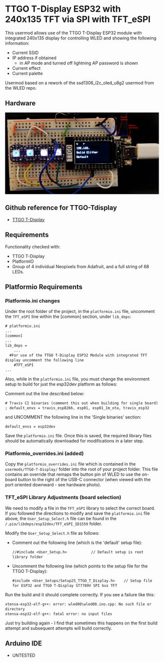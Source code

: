 # TTGO T-Display ESP32 with 240x135 TFT via SPI with TFT\_eSPI

This usermod allows use of the TTGO T-Display ESP32 module with integrated 240x135 display for controlling WLED and showing the following information:

* Current SSID
* IP address if obtained
  * in AP mode and turned off lightning AP password is shown
* Current effect
* Current palette

Usermod based on a rework of the ssd1306\_i2c\_oled\_u8g2 usermod from the WLED repo.

## Hardware

![Hardware](../.gitbook/assets/ttgo_hardware1.png)

## Github reference for TTGO-Tdisplay

* [TTGO T-Display](https://github.com/Xinyuan-LilyGO/TTGO-T-Display)

## Requirements

Functionality checked with:

* TTGO T-Display
* PlatformIO
* Group of 4 individual Neopixels from Adafruit, and a full string of 68 LEDs.

## Platformio Requirements

### Platformio.ini changes

Under the root folder of the project, in the `platformio.ini` file, uncomment the `TFT_eSPI` line within the \[common\] section, under `lib_deps`:

```text
# platformio.ini
...
[common]
...
lib_deps =
    ...
  #For use of the TTGO T-Display ESP32 Module with integrated TFT display uncomment the following line  
    #TFT_eSPI
...
```

Also, while in the `platformio.ini` file, you must change the environment setup to build for just the esp32dev platform as follows:

Comment out the line described below:

```text
# Travis CI binaries (comment this out when building for single board)
; default_envs = travis_esp8266, esp01, esp01_1m_ota, travis_esp32
```

and UNCOMMENT the following line in the 'Single binaries' section:

```text
default_envs = esp32dev
```

Save the `platformio.ini` file. Once this is saved, the required library files should be automatically downloaded for modifications in a later step.

### Platformio\_overrides.ini \(added\)

Copy the `platformio_overrides.ini` file which is contained in the `usermods/TTGO-T-Display/` folder into the root of your project folder. This file contains an override that remaps the button pin of WLED to use the on-board button to the right of the USB-C connector \(when viewed with the port oriented downward - see hardware photo\).

### TFT\_eSPI Library Adjustments \(board selection\)

We need to modify a file in the `TFT_eSPI` library to select the correct board. If you followed the directions to modify and save the `platformio.ini` file above, the `User_Setup_Select.h` file can be found in the `/.pio/libdeps/esp32dev/TFT_eSPI_ID1559` folder.

Modify the `User_Setup_Select.h` file as follows:

* Comment out the following line \(which is the 'default' setup file\):

  ```text
  //#include <User_Setup.h>           // Default setup is root library folder
  ```

* Uncomment the following line \(which points to the setup file for the TTGO T-Display\):

  ```text
  #include <User_Setups/Setup25_TTGO_T_Display.h>    // Setup file for ESP32 and TTGO T-Display ST7789V SPI bus TFT
  ```

Run the build and it should complete correctly. If you see a failure like this:

```text
xtensa-esp32-elf-g++: error: wled00\wled00.ino.cpp: No such file or directory
xtensa-esp32-elf-g++: fatal error: no input files
```

Just try building again - I find that sometimes this happens on the first build attempt and subsequent attempts will build correctly.

## Arduino IDE

* UNTESTED

